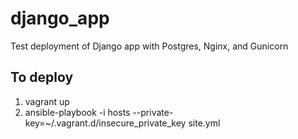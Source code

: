 # django_app


Test deployment of Django app with Postgres, Nginx, and Gunicorn

## To deploy
1. vagrant up
2. ansible-playbook -i hosts --private-key=~/.vagrant.d/insecure_private_key site.yml 
